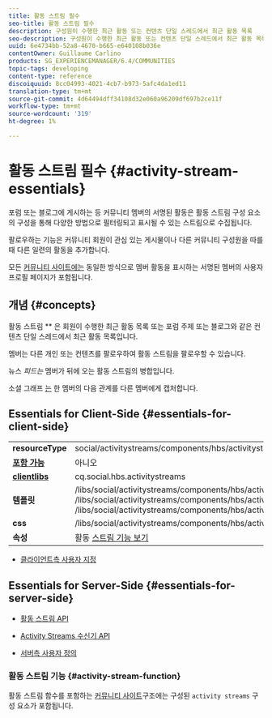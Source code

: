 ```yaml
---
title: 활동 스트림 필수
seo-title: 활동 스트림 필수
description: 구성원이 수행한 최근 활동 또는 컨텐츠 단일 스레드에서 최근 활동 목록
seo-description: 구성원이 수행한 최근 활동 또는 컨텐츠 단일 스레드에서 최근 활동 목록
uuid: 6e4734bb-52a8-4670-b665-e640108b036e
contentOwner: Guillaume Carlino
products: SG_EXPERIENCEMANAGER/6.4/COMMUNITIES
topic-tags: developing
content-type: reference
discoiquuid: 8cc04993-4021-4cb7-b973-5afc4da1ed11
translation-type: tm+mt
source-git-commit: 4d64494dff34108d32e060a96209df697b2ce11f
workflow-type: tm+mt
source-wordcount: '319'
ht-degree: 1%

---
```



# 활동 스트림 필수 {#activity-stream-essentials}

포럼 또는 블로그에 게시하는 등 커뮤니티 멤버의 서명된 활동은 활동 스트림 구성 요소의 구성을 통해 다양한 방법으로 필터링되고 표시될 수 있는 스트림으로 수집됩니다.

팔로우하는 기능은 커뮤니티 회원이 관심 있는 게시물이나 다른 커뮤니티 구성원을 따를 때 다른 일련의 활동을 추가합니다.

모든 [커뮤니티 사이트에는](overview.md#communitiessites) 동일한 방식으로 멤버 활동을 표시하는 서명된 멤버의 사용자 프로필 페이지가 포함됩니다.

## 개념 {#concepts}

활동 스트림 ** 은 회원이 수행한 최근 활동 목록 또는 포럼 주제 또는 블로그와 같은 컨텐츠 단일 스레드에서 최근 활동 목록입니다.

멤버는 다른 개인 또는 컨텐츠를 팔로우하여 활동 스트림을 팔로우할 수 있습니다.

뉴스 *피드는* 멤버가 뒤에 오는 활동 스트림의 병합입니다.

소셜 그래프 [는](essentials-socialgraph.md) 한 멤버의 다음 관계를 다른 멤버에게 캡처합니다.

## Essentials for Client-Side {#essentials-for-client-side}

<table> 
 <tbody>
  <tr>
   <td> <strong>resourceType</strong></td> 
   <td>social/activitystreams/components/hbs/activitystreams</td> 
  </tr>
  <tr>
   <td> <a href="scf.md#add-or-include-a-communities-component"><strong>포함 가능</strong></a></td> 
   <td>아니오</td> 
  </tr>
  <tr>
   <td> <a href="clientlibs.md"><strong>clientlibs</strong></a></td> 
   <td>cq.social.hbs.activitystreams</td> 
  </tr>
  <tr>
   <td> <strong>템플릿</strong></td> 
   <td> /libs/social/activitystreams/components/hbs/activitystreams/activitystreams.hbs<br /> /libs/social/activitystreams/components/hbs/activitystreams/activity/activity-title.hbs<br /> /libs/social/activitystreams/components/hbs/activitystreams/activity/activity.hbs</td> 
  </tr>
  <tr>
   <td> <strong>css</strong></td> 
   <td> /libs/social/activitystreams/components/hbs/activitystreams/clientlibs/activitystreams.css</td> 
  </tr>
  <tr>
   <td><strong> 속성</strong></td> 
   <td>활동 <a href="activities.md">스트림 기능 보기</a></td> 
  </tr>
 </tbody>
</table>

* [클라이언트측 사용자 지정](client-customize.md)

## Essentials for Server-Side {#essentials-for-server-side}

* [활동 스트림 API](https://helpx.adobe.com/experience-manager/6-4/sites/developing/using/reference-materials/javadoc/com/adobe/cq/social/activitystreams/api/package-frame.html)

* [Activity Streams 수신기 API](https://helpx.adobe.com/experience-manager/6-4/sites/developing/using/reference-materials/javadoc/com/adobe/cq/social/activitystreams/listener/api/package-frame.html)

* [서버측 사용자 정의](server-customize.md)

### 활동 스트림 기능 {#activity-stream-function}

활동 스트림 함수를 포함하는 [커뮤니티 사이트](functions.md#activity-stream-function)구조에는 구성된 `activity streams` 구성 요소가 포함됩니다.
